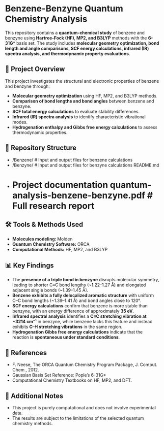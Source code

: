 # Benzene-Benzyne Quantum Chemistry Analysis

This repository contains a **quantum-chemical study** of benzene and benzyne using **Hartree-Fock (HF), MP2, and B3LYP** methods with the **6-31G*** basis set. The study includes **molecular geometry optimization, bond length and angle comparisons, SCF energy calculations, infrared (IR) spectra analysis, and thermodynamic property evaluations**.

## 📌 Project Overview
This project investigates the structural and electronic properties of benzene and benzyne through:
- **Molecular geometry optimization** using HF, MP2, and B3LYP methods.
- **Comparison of bond lengths and bond angles** between benzene and benzyne.
- **SCF total energy calculations** to evaluate stability differences.
- **Infrared (IR) spectra analysis** to identify characteristic vibrational modes.
- **Hydrogenation enthalpy and Gibbs free energy calculations** to assess thermodynamic properties.

## 📂 Repository Structure
- /Benzene/ # Input and output files for benzene calculations
- /Benzyne/ # Input and output files for benzyne calculations README.md
- # Project documentation quantum-analysis-benzene-benzyne.pdf # Full research report

## 🛠 Tools & Methods Used
- **Molecules modeling:** Molden
- **Quantum Chemistry Software:** ORCA
- **Computational Methods:** HF, MP2, and B3LYP

## 📊 Key Findings
- The **presence of a triple bond in benzyne** disrupts molecular symmetry, leading to shorter C≡C bond lengths (~1.22–1.27 Å) and elongated adjacent single bonds (~1.39–1.45 Å).
- **Benzene exhibits a fully delocalized aromatic structure** with uniform C–C bond lengths (~1.39–1.41 Å) and bond angles close to 120°.
- **SCF energy calculations** confirm that benzene is more stable than benzyne, with an energy difference of approximately **35 eV**.
- **Infrared spectral analysis** identifies a **C≡C stretching vibration at ~3214 cm⁻¹** in benzyne, while benzene lacks this feature and instead exhibits **C–H stretching vibrations** in the same region.
- **Hydrogenation Gibbs free energy calculations** indicate that the reaction is **spontaneous under standard conditions**.

## 📜 References
- F. Neese, The ORCA Quantum Chemistry Program Package, J. Comput. Chem., 2012.
- Gaussian Basis Set Reference: Pople’s 6-31G*
- Computational Chemistry Textbooks on HF, MP2, and DFT.

## 🔗 Additional Notes
- This project is purely computational and does not involve experimental data.
- The results are subject to the limitations of the selected quantum chemistry methods.
